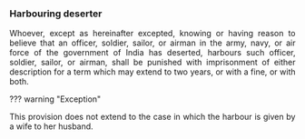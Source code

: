 ### Harbouring deserter
<div style="text-align: justify">

Whoever, except as hereinafter excepted, knowing or having reason to believe that an officer, soldier, sailor, or airman in the army, navy, or air force of the government of India has deserted, harbours such officer, soldier, sailor, or airman, shall be punished with imprisonment of either description for a term which may extend to two years, or with a fine, or with both.

</div>

??? warning "Exception"
    <div style="text-align: justify"> This provision does not extend to the case in which the harbour is given by a wife to her husband.

